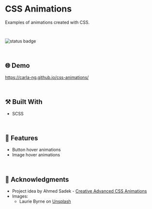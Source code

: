 # CSS Animations
Examples of animations created with CSS.

<br/>

![status badge](https://img.shields.io/badge/status-in%20progress-yellow)

<br/>

## :globe_with_meridians: Demo
https://carla-ng.github.io/css-animations/

<br/>

## :hammer_and_pick: Built With
* SCSS

<br/>

## :toolbox: Features
* Button hover animations
* Image hover animations

<br/>

## :clap: Acknowledgments
* Project idea by Ahmed Sadek - [Creative Advanced CSS Animations](https://www.udemy.com/course/css-animation-transitions-and-transforms-creativity-course/)
* Images:
     * Laurie Byrne on [Unsplash](https://unsplash.com/@lrb22?utm_source=unsplash&utm_medium=referral&utm_content=creditCopyText)
  
